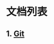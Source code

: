 # 文档列表

## 1. [Git](http://dongwenxiang.top/%E5%BC%80%E5%8F%91%E5%B7%A5%E5%85%B7/Git%E8%AF%BE%E7%A8%8B%E8%AE%B2%E4%B9%89.html)